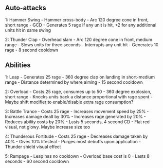## Auto-attacks

1: Hammer Swing
	- Hammer cross-body
	- Arc 120 degree cone in front, short range
	- GCD
	- Generates 5 rage if any unit is hit, +2 for any additional units hit in same swing

2: Thunder Clap
	- Overhead slam
	- Arc 120 degree cone in front, medium range
	- Slows units for three seconds
	- Interrupts any unit hit
	- Generates 10 rage
	- 8 second cooldown

## Abilities

1: Leap
	- Generates 25 rage
	- 360 degree clap on landing in short-medium range
	- Distance determined by where aiming
	- 15 second cooldown

2: Overload
	- Costs 25 rage, consumes up to 50
	- 360 degree explosion, short range
	- Knocks units back a distance proportional with rage spent
	- Maybe shift modifier to enable/disable extra rage consumption?

3: Battle Trance
	- Costs 25 rage
	- Increases movement speed by 25%
	- Increases damage dealt by 30%
	- Increases rage generated by 20%
	- Reduces ability costs by 20%
	- Lasts 5 seconds, 4 second CD
	- Flat red visual, not glowy. Maybe increase size too

4: Thunderous Fortitude
	- Costs 25 rage
	- Decreases damage taken by 40% 
	- Gives 10% lifesteal
	- Purges most debuffs upon application
	- Thunder shield visual effect

5: Rampage
	- Leap has no cooldown
	- Overload base cost is 0
	- Lasts 8 seconds
	- 60 second cooldown